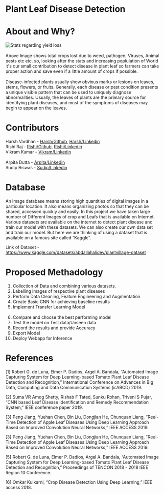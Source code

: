 <h1> Plant Leaf Disease Detection
  
 # About and Why?
![Stats regarding yield loss](https://github.com/rishi2690/Plant_Leaf_Disease_Detection/blob/main/images/Stats%20regarding%20Plant%20loss.jpg)
  <br>
  <br>
 Above Image shows total crops lost due to weed, pathogen, Viruses, Animal pests etc etc. so, looking after the stats and increasing poplulation of World it's our small contribution to detect disease in plant leaf so farmers can take proper action and save even if a little amount of crops if possible.
 <br>
  <br>
  Disease-infected plants usually show obvious marks or lesions on leaves, stems, flowers, or fruits. Generally, each disease or pest condition presents a unique visible pattern that can be used to uniquely diagnose abnormalities. Usually, the leaves of plants are the primary source for identifying plant diseases, and most of the symptoms of diseases may begin to appear on the leaves.
  
  # Contributors 
  Harsh Vardhan - [Harsh/Github](https://github.com/harshvardhan-3), [Harsh/Linkedin](https://www.linkedin.com/in/harshvardhan03/)<br>
  Rishi Raj -   [Rishi/Github](https://github.com/rishi2690), [Rishi/Linkedin](https://www.linkedin.com/in/rishi-raj-a033691a6/)<br> 
  Vikram Kumar - [Vikram/Linkedin](https://www.linkedin.com/in/vikram-kumar-a18585207/)<br>  
  Arpita Dutta - [Arpita/Linkedin](https://www.linkedin.com/in/arpita-dutta-71b783203)<br>
  Sudip Biswas - [Sudip/Linkedin](https://www.linkedin.com/in/sudip-biswas-18a61679)
        
  # Database
  An image database means storing high quantities of digital images in a particular location. It also means organizing photos so that they can be shared, accessed quickly and easily. In this project we have taken large number of Different Images of crop and Leafs that is available on Internet. Various datasets are available on the internet to detect plant disease and train our model with these datasets. We can also create our own data set and train our model. But here we are thinking of using a dataset that is available on a famous site called “Kaggle”.

Link of Dataset - https://www.kaggle.com/datasets/abdallahalidev/plantvillage-dataset
  
  # Proposed Methadology
  
 1. Collection of Data and combining various datasets. <br>
2. Labelling images of respective plant diseases <br>
3. Perform Data Cleaning, Feature Engineering and Augmentation <br>
4. Create Basic CNN for achieving baseline results<br>
5. Implement Transfer Learning Model<br><br>
6. Compare and choose the best performing model <br>
7. Test the model on Test data/Unseen data<br>
8. Record the results and provide Accuracy<br>
9. Export Model<br>
10. Deploy Webapp for Inference

  

  
  
  # References
  [1] Robert G. de Luna, Elmer P. Dadios, Argel A. Bandala, “Automated Image Capturing System for Deep Learning-based Tomato Plant Leaf Disease Detection and Recognition,” International Conference on Advances in Big Data, Computing and Data Communication Systems (icABCD) 2019.
  
[2] Suma VR Amog Shetty, Rishab F Tated, Sunku Rohan, Triveni S Pujar, “CNN based Leaf Disease Identification and Remedy Recommendation System,” IEEE conference paper 2019.
  
[3] Peng Jiang, Yuehan Chen, Bin Liu, Dongjian He, Chunquan Liang, “Real-Time Detection of Apple Leaf Diseases Using Deep Learning Approach Based on Improved Convolution Neural Networks,” IEEE ACCESS 2019.
  
[3] Peng Jiang, Yuehan Chen, Bin Liu, Dongjian He, Chunquan Liang, “Real-Time Detection of Apple Leaf Diseases Using Deep Learning Approach Based on Improved Convolution Neural Networks,” IEEE ACCESS 2019.
  
[5] Robert G. de Luna, Elmer P. Dadios, Argel A. Bandala, “Automated Image Capturing System for Deep Learning-based Tomato Plant Leaf Disease Detection and Recognition,” Proceedings of TENCON 2018 - 2018 IEEE Region 10 Conference.
  
[6] Omkar Kulkarni, “Crop Disease Detection Using Deep Learning,” IEEE access 2018.
  
